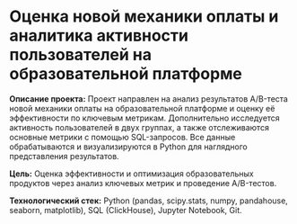 # Оценка новой механики оплаты и аналитика активности пользователей на образовательной платформе
**Описание проекта:** Проект направлен на анализ результатов A/B-теста новой механики оплаты на образовательной платформе и оценку её эффективности по ключевым метрикам. Дополнительно исследуется активность пользователей в двух группах, а также отслеживаются основные метрики с помощью SQL-запросов. Все данные обрабатываются и визуализируются в Python для наглядного представления результатов.

**Цель:** Оценка эффективности и оптимизация образовательных продуктов через анализ ключевых метрик и проведение A/B-тестов.

**Технологический стек:** Python (pandas, scipy.stats, numpy, pandahouse, seaborn, matplotlib), SQL (ClickHouse), Jupyter Notebook, Git.
